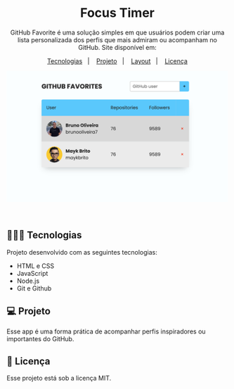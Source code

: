 <h1 align="center"> Focus Timer </h1>

<p align="center">
GitHub Favorite é uma solução simples em que usuários podem criar uma lista personalizada dos perfis que mais admiram ou acompanham no GitHub. Site disponível em: 
</p>

<p align="center">
  <a href="#-tecnologias">Tecnologias</a>&nbsp;&nbsp;&nbsp;|&nbsp;&nbsp;&nbsp;
  <a href="#-projeto">Projeto</a>&nbsp;&nbsp;&nbsp;|&nbsp;&nbsp;&nbsp;
  <a href="#-layout">Layout</a>&nbsp;&nbsp;&nbsp;|&nbsp;&nbsp;&nbsp;
  <a href="#memo-licença">Licença</a>
</p>

<p align="center">
  <img alt="License" src="https://github.com/brunooliveira7/GitHub-favorites/blob/main/assets/Layout%20-%20GitHub%20favorites.png">
</p>

<br>

## 🧑🏻‍💻 Tecnologias

Projeto desenvolvido com as seguintes tecnologias:

- HTML e CSS
- JavaScript
- Node.js
- Git e Github

## 💻 Projeto

Esse app é uma forma prática de acompanhar perfis inspiradores ou importantes do GitHub.

## :memo: Licença

Esse projeto está sob a licença MIT.
